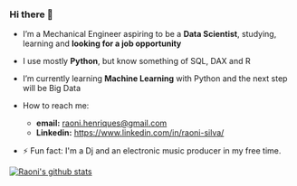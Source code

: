 ### Hi there 👋


- I’m a Mechanical Engineer aspiring to be a **Data Scientist**, studying, learning and **looking for a job opportunity**
- I use mostly **Python**, but know something of SQL, DAX and R
- I’m currently learning **Machine Learning** with Python and the next step will be Big Data

- How to reach me: 
    - **email:** raoni.henriques@gmail.com
    - **Linkedin:** https://www.linkedin.com/in/raoni-silva/

- ⚡ Fun fact: I'm a Dj and an electronic music producer in my free time.

[![Raoni's github stats](https://github-readme-stats.vercel.app/api?username=Raoni-Silva&count_private=true&show_icons=true&theme=radical&hide_rank=false)](https://github.com/anuraghazra/github-readme-stats)
